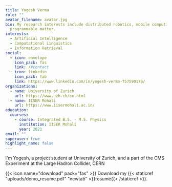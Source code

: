```yaml
---
title: Yogesh Verma
role: ""
avatar_filename: avatar.jpg
bio: My research interests include distributed robotics, mobile computing and
  programmable matter.
interests:
  - Artificial Intelligence
  - Computational Linguistics
  - Information Retrieval
social:
  - icon: envelope
    icon_pack: fas
    link: /#contact
  - icon: linkedin
    icon_pack: fab
    link: https://www.linkedin.com/in/yogesh-verma-757590178/
organizations:
  - name: University of Zurich
    url: https://www.uzh.ch/en.html
  - name: IISER Mohali
    url: https://www.iisermohali.ac.in/
education:
  courses:
    - course: Integrated B.S. - M.S. Physics
      institution: IISER Mohali
      year: 2021
email: ""
superuser: true
highlight_name: false
---
```

I'm Yogesh, a project student at University of Zurich, and a part of the CMS Experiment at the Large Hadron Collider, CERN



{{< icon name="download" pack="fas" >}} Download my {{< staticref "uploads/demo_resume.pdf" "newtab" >}}resumé{{< /staticref >}}.